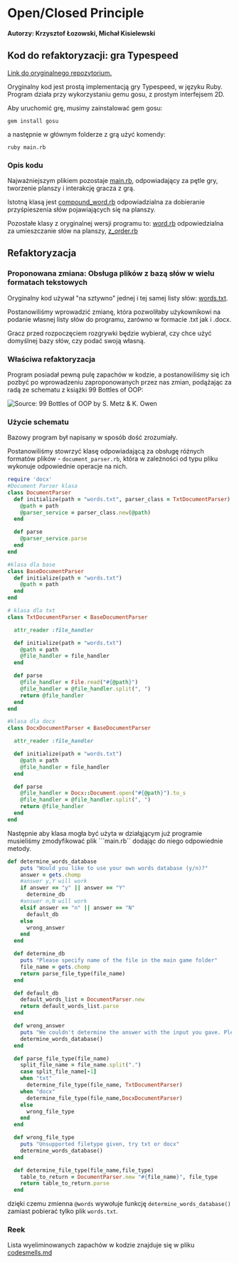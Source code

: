 # Open/Closed Principle
#### Autorzy: Krzysztof Łozowski, Michał Kisielewski

## Kod do refaktoryzacji: gra Typespeed

[Link do oryginalnego repozytorium.](https://github.com/mmish321/typeSpeed)

Oryginalny kod jest prostą implementacją gry Typespeed, w języku Ruby. Program działa przy wykorzystaniu gemu gosu, z prostym interfejsem 2D.

Aby uruchomić grę, musimy zainstalować gem gosu:
```
gem install gosu
```
a następnie w głównym folderze z grą użyć komendy:
```
ruby main.rb
```

### Opis kodu
Najważniejszym plikiem pozostaje [main.rb](https://github.com/OpenClosed/solid-stumilowylas/blob/master/main.rb), odpowiadający za pętle gry, tworzenie planszy i interakcję gracza z grą.

Istotną klasą jest [compound_word.rb](https://github.com/OpenClosed/solid-stumilowylas/blob/master/compound_word.rb) odpowiadzialna za dobieranie przyśpieszenia słów pojawiających się na planszy.

Pozostałe klasy z oryginalnej wersji programu to:
[word.rb](https://github.com/OpenClosed/solid-stumilowylas/blob/master/word.rb) odpowiedzialna za umieszczanie słów na planszy,
[z_order.rb](https://github.com/OpenClosed/solid-stumilowylas/blob/master/z_order.rb)

## Refaktoryzacja

### Proponowana zmiana: Obsługa plików z bazą słów w wielu formatach tekstowych

Oryginalny kod używał "na sztywno" jednej i tej samej listy słów: [words.txt](https://github.com/OpenClosed/solid-stumilowylas/blob/master/words.txt).

Postanowiliśmy wprowadzić zmianę, która pozwoliłaby użykownikowi na podanie własnej listy słów do programu, zarówno w formacie .txt jak i .docx.

Gracz przed rozpoczęciem rozgrywki będzie wybierał, czy chce użyć domyślnej bazy słów, czy podać swoją własną.

### Właściwa refaktoryzacja

Program posiadał pewną pulę zapachów w kodzie, a postanowiliśmy się ich pozbyć po wprowadzeniu zaproponowanych przez nas zmian, podążając za radą ze schematu z książki 99 Bottles of OOP:

![Source: 99 Bottles of OOP by S. Metz & K. Owen](https://raw.githubusercontent.com/advprog/ztp/master/images/open_closed.png)

### Użycie schematu

Bazowy program był napisany w sposób dość zrozumiały.

Postanowiliśmy stowrzyć klasę odpowiadającą za obsługę różnych formatów plików - ```document_parser.rb```, która w zależności od typu pliku wykonuje odpowiednie operacje na nich.
```ruby
require 'docx'
#Document Parser klasa
class DocumentParser
  def initialize(path = "words.txt", parser_class = TxtDocumentParser)
    @path = path
    @parser_service = parser_class.new(@path)
  end

  def parse
    @parser_service.parse
  end
end

#klasa dla base
class BaseDocumentParser
  def initialize(path = "words.txt")
    @path = path
  end
end

# klasa dla txt
class TxtDocumentParser < BaseDocumentParser

  attr_reader :file_handler

  def initialize(path = "words.txt")
    @path = path
    @file_handler = file_handler
  end

  def parse
    @file_handler = File.read("#{@path}")
    @file_handler = @file_handler.split(", ")
    return @file_handler
  end
end

#klasa dla docx
class DocxDocumentParser < BaseDocumentParser

  attr_reader :file_handler

  def initialize(path = "words.txt")
    @path = path
    @file_handler = file_handler
  end

  def parse
    @file_handler = Docx::Document.open("#{@path}").to_s
    @file_handler = @file_handler.split(", ")
    return @file_handler
  end
end
```

Następnie aby klasa mogła być użyta w działąjącym już programie musieliśmy zmodyfikować plik ```main.rb`` dodając do niego odpowiednie metody.
```ruby
def determine_words_database
    puts "Would you like to use your own words database (y/n)?"
    answer = gets.chomp
    #answer y,Y will work
    if answer == "y" || answer == "Y"
      determine_db
    #answer n,N will work
    elsif answer == "n" || answer == "N"
      default_db
    else
      wrong_answer
    end
  end

  def determine_db
    puts "Please specify name of the file in the main game folder"
    file_name = gets.chomp
    return parse_file_type(file_name)
  end

  def default_db
    default_words_list = DocumentParser.new
    return default_words_list.parse
  end

  def wrong_answer
    puts "We couldn't determine the answer with the input you gave. Please try again!"
    determine_words_database()
  end

  def parse_file_type(file_name)
    split_file_name = file_name.split(".")
    case split_file_name[-1]
    when "txt"
      determine_file_type(file_name, TxtDocumentParser)
    when "docx"
      determine_file_type(file_name,DocxDocumentParser)
    else
      wrong_file_type
    end
  end

  def wrong_file_type
    puts "Unsupported filetype given, try txt or docx"
    determine_words_database()
  end

  def determine_file_type(file_name,file_type)
    table_to_return = DocumentParser.new "#{file_name}", file_type
    return table_to_return.parse
  end
```

dzięki czemu zmienna ```@words``` wywołuje funkcję ```determine_words_database()``` zamiast pobierać tylko plik ```words.txt```.


### Reek
Lista wyeliminowanych zapachów w kodzie znajduje się w pliku [codesmells.md](https://github.com/OpenClosed/solid-stumilowylas/blob/master/codesmells.md)
